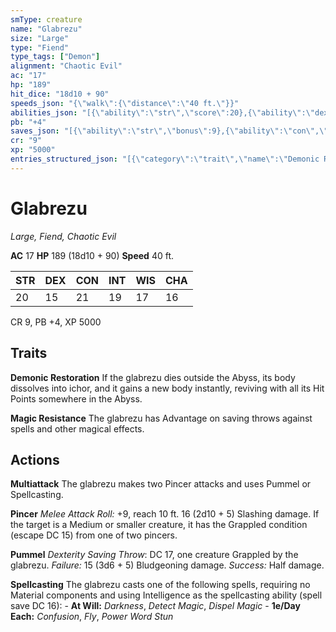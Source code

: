```yaml
---
smType: creature
name: "Glabrezu"
size: "Large"
type: "Fiend"
type_tags: ["Demon"]
alignment: "Chaotic Evil"
ac: "17"
hp: "189"
hit_dice: "18d10 + 90"
speeds_json: "{\"walk\":{\"distance\":\"40 ft.\"}}"
abilities_json: "[{\"ability\":\"str\",\"score\":20},{\"ability\":\"dex\",\"score\":15},{\"ability\":\"con\",\"score\":21},{\"ability\":\"int\",\"score\":19},{\"ability\":\"wis\",\"score\":17},{\"ability\":\"cha\",\"score\":16}]"
pb: "+4"
saves_json: "[{\"ability\":\"str\",\"bonus\":9},{\"ability\":\"con\",\"bonus\":9},{\"ability\":\"wis\",\"bonus\":7},{\"ability\":\"cha\",\"bonus\":7}]"
cr: "9"
xp: "5000"
entries_structured_json: "[{\"category\":\"trait\",\"name\":\"Demonic Restoration\",\"text\":\"If the glabrezu dies outside the Abyss, its body dissolves into ichor, and it gains a new body instantly, reviving with all its Hit Points somewhere in the Abyss.\"},{\"category\":\"trait\",\"name\":\"Magic Resistance\",\"text\":\"The glabrezu has Advantage on saving throws against spells and other magical effects.\"},{\"category\":\"action\",\"name\":\"Multiattack\",\"text\":\"The glabrezu makes two Pincer attacks and uses Pummel or Spellcasting.\"},{\"category\":\"action\",\"name\":\"Pincer\",\"text\":\"*Melee Attack Roll:* +9, reach 10 ft. 16 (2d10 + 5) Slashing damage. If the target is a Medium or smaller creature, it has the Grappled condition (escape DC 15) from one of two pincers.\"},{\"category\":\"action\",\"name\":\"Pummel\",\"text\":\"*Dexterity Saving Throw*: DC 17, one creature Grappled by the glabrezu. *Failure:*  15 (3d6 + 5) Bludgeoning damage. *Success:*  Half damage.\"},{\"category\":\"action\",\"name\":\"Spellcasting\",\"text\":\"The glabrezu casts one of the following spells, requiring no Material components and using Intelligence as the spellcasting ability (spell save DC 16): - **At Will:** *Darkness*, *Detect Magic*, *Dispel Magic* - **1e/Day Each:** *Confusion*, *Fly*, *Power Word Stun*\"}]"
---
```


# Glabrezu
*Large, Fiend, Chaotic Evil*

**AC** 17
**HP** 189 (18d10 + 90)
**Speed** 40 ft.

| STR | DEX | CON | INT | WIS | CHA |
| --- | --- | --- | --- | --- | --- |
| 20 | 15 | 21 | 19 | 17 | 16 |

CR 9, PB +4, XP 5000

## Traits

**Demonic Restoration**
If the glabrezu dies outside the Abyss, its body dissolves into ichor, and it gains a new body instantly, reviving with all its Hit Points somewhere in the Abyss.

**Magic Resistance**
The glabrezu has Advantage on saving throws against spells and other magical effects.

## Actions

**Multiattack**
The glabrezu makes two Pincer attacks and uses Pummel or Spellcasting.

**Pincer**
*Melee Attack Roll:* +9, reach 10 ft. 16 (2d10 + 5) Slashing damage. If the target is a Medium or smaller creature, it has the Grappled condition (escape DC 15) from one of two pincers.

**Pummel**
*Dexterity Saving Throw*: DC 17, one creature Grappled by the glabrezu. *Failure:*  15 (3d6 + 5) Bludgeoning damage. *Success:*  Half damage.

**Spellcasting**
The glabrezu casts one of the following spells, requiring no Material components and using Intelligence as the spellcasting ability (spell save DC 16): - **At Will:** *Darkness*, *Detect Magic*, *Dispel Magic* - **1e/Day Each:** *Confusion*, *Fly*, *Power Word Stun*

